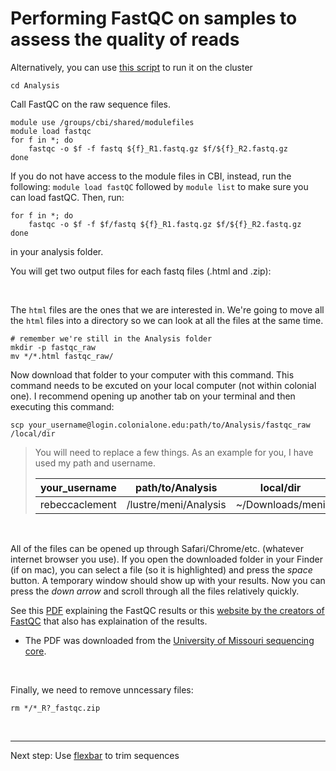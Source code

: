 # Performing FastQC on samples to assess the quality of reads
Alternatively, you can use [this script](fastqc.sh) to run it on the cluster

```
cd Analysis
```
Call FastQC on the raw sequence files.
```
module use /groups/cbi/shared/modulefiles
module load fastqc
for f in *; do
    fastqc -o $f -f fastq ${f}_R1.fastq.gz $f/${f}_R2.fastq.gz
done
```
If you do not have access to the module files in CBI, instead, run the following:
`module load fastQC`
followed by
`module list` to make sure you can load fastQC.
Then, run:
```
for f in *; do
    fastqc -o $f -f $f/fastq ${f}_R1.fastq.gz $f/${f}_R2.fastq.gz
done
```
in your analysis folder.

You will get two output files for each fastq files (.html and .zip):

<br />

The `html` files are the ones that we are interested in. We're going to move all the `html` files into a directory so we can look at all the files at the same time.
```
# remember we're still in the Analysis folder
mkdir -p fastqc_raw
mv */*.html fastqc_raw/
```
Now download that folder to your computer with this command. This command needs to be excuted on your local computer (not within colonial one). I recommend opening up another tab on your terminal and then executing this command:
```
scp your_username@login.colonialone.edu:path/to/Analysis/fastqc_raw /local/dir
```
>You will need to replace a few things. As an example for you, I have used my path and username.
>
>| your_username | path/to/Analysis | local/dir |
>| --- | --- | --- |
>| rebeccaclement | /lustre/meni/Analysis | ~/Downloads/meni |
>

<br />

All of the files can be opened up through Safari/Chrome/etc. (whatever internet browser you use). If you open the downloaded folder in your Finder (if on mac), you can select a file (so it is highlighted) and press the *space* button. A temporary window should show up with your results. Now you can press the *down arrow* and scroll through all the files relatively quickly.

See this [PDF](https://github.com/kmgibson/EV_konzo/blob/master/FastQC_Manual.pdf) explaining the FastQC results or this [website by the creators of FastQC](https://www.bioinformatics.babraham.ac.uk/projects/fastqc/) that also has explaination of the results. 
- The PDF was downloaded from the [University of Missouri sequencing core](https://dnacore.missouri.edu).

<br />

Finally, we need to remove unncessary files:
```
rm */*_R?_fastqc.zip
```

<br />

---
Next step: Use [flexbar](flexbar.md) to trim sequences
